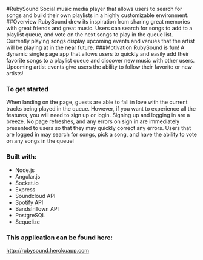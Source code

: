 #RubySound
Social music media player that allows users to search for songs and build their own playlists in a highly customizable environment.
##Overview
RubySound drew its inspiration from sharing great memories with great friends and great music. Users can search for songs to add to a playlist queue, and vote on the next songs to play in the queue list. Currently playing songs display upcoming events and venues that the artist will be playing at in the near future.
###Motivation
RubySound is fun! A dynamic single page app that allows users to quickly and easily add their favorite songs to a playlist queue and discover new music with other users. Upcoming artist events give users the ability to follow their favorite or new artists!

### To get started
When landing on the page, guests are able to fall in love with the current tracks being played in the queue. However, if you want to experience all the features, you will need to sign up or login. Signing up and logging in are a breeze. No page refreshes, and any errors on sign in are immediately presented to users so that they may quickly correct any errors. Users that are logged in may search for songs, pick a song, and have the ability to vote on any songs in the queue!

### Built with:
* Node.js
* Angular.js
* Socket.io
* Express
* Soundcloud API
* Spotify API
* BandsInTown API
* PostgreSQL
* Sequelize

### This application can be found here:
[http://rubysound.herokuapp.com
](http://rubysound.herokuapp.com)
